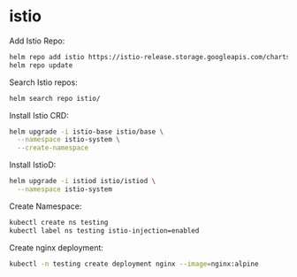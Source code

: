 # istio

Add Istio Repo:
```bash
helm repo add istio https://istio-release.storage.googleapis.com/charts
helm repo update
```

Search Istio repos:
```bash
helm search repo istio/
```

Install Istio CRD:
```bash
helm upgrade -i istio-base istio/base \
  --namespace istio-system \
  --create-namespace
```

Install IstioD:
```bash
helm upgrade -i istiod istio/istiod \
  --namespace istio-system
```

Create Namespace:
```bash
kubectl create ns testing
kubectl label ns testing istio-injection=enabled
```

Create nginx deployment:
```bash
kubectl -n testing create deployment nginx --image=nginx:alpine
```


